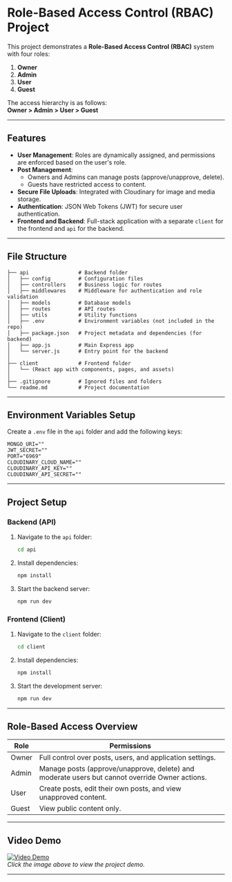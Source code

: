 # Role-Based Access Control (RBAC) Project

This project demonstrates a **Role-Based Access Control (RBAC)** system with four roles:

1. **Owner**  
2. **Admin**  
3. **User**  
4. **Guest**

The access hierarchy is as follows:  
**Owner > Admin > User > Guest**

---

## Features

- **User Management**: Roles are dynamically assigned, and permissions are enforced based on the user's role.
- **Post Management**:
  - Owners and Admins can manage posts (approve/unapprove, delete).
  - Guests have restricted access to content.
- **Secure File Uploads**: Integrated with Cloudinary for image and media storage.
- **Authentication**: JSON Web Tokens (JWT) for secure user authentication.
- **Frontend and Backend**: Full-stack application with a separate `client` for the frontend and `api` for the backend.

---

## File Structure

```
├── api                # Backend folder
│   ├── config         # Configuration files
│   ├── controllers    # Business logic for routes
│   ├── middlewares    # Middleware for authentication and role validation
│   ├── models         # Database models
│   ├── routes         # API routes
│   ├── utils          # Utility functions
│   ├── .env           # Environment variables (not included in the repo)
│   ├── package.json   # Project metadata and dependencies (for backend)
│   ├── app.js         # Main Express app
│   └── server.js      # Entry point for the backend
│
├── client             # Frontend folder
│   └── (React app with components, pages, and assets)
│
├── .gitignore         # Ignored files and folders
└── readme.md          # Project documentation
```

---

## Environment Variables Setup

Create a `.env` file in the `api` folder and add the following keys:

```env
MONGO_URI=""
JWT_SECRET=""
PORT="6969"
CLOUDINARY_CLOUD_NAME=""
CLOUDINARY_API_KEY=""
CLOUDINARY_API_SECRET=""
```

---

## Project Setup

### Backend (API)

1. Navigate to the `api` folder:
   ```bash
   cd api
   ```
2. Install dependencies:
   ```bash
   npm install
   ```
3. Start the backend server:
   ```bash
   npm run dev
   ```

### Frontend (Client)

1. Navigate to the `client` folder:
   ```bash
   cd client
   ```
2. Install dependencies:
   ```bash
   npm install
   ```
3. Start the development server:
   ```bash
   npm run dev
   ```

---

## Role-Based Access Overview

| Role   | Permissions                                                                                     |
|--------|-------------------------------------------------------------------------------------------------|
| Owner  | Full control over posts, users, and application settings.                                       |
| Admin  | Manage posts (approve/unapprove, delete) and moderate users but cannot override Owner actions. |
| User   | Create posts, edit their own posts, and view unapproved content.                                 |
| Guest  | View public content only.                                                                      |

---

## Video Demo

[![Video Demo](https://via.placeholder.com/800x400.png?text=Video+Demo+Placeholder)](https://your-video-link.com)  
*Click the image above to view the project demo.*

---
